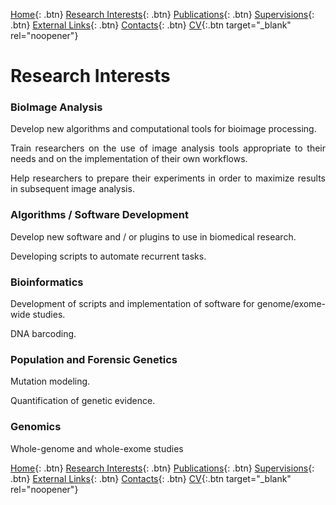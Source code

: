 [Home](https://econdesousa.github.io){: .btn}
[Research Interests](https://econdesousa.github.io/ResearchInterests){: .btn}
[Publications](https://econdesousa.github.io/Publications){: .btn}
[Supervisions](https://econdesousa.github.io/Supervision){: .btn}
[External Links](https://econdesousa.github.io/Links){: .btn}
[Contacts](https://econdesousa.github.io/Contacts){: .btn}
[CV](assets/CurriculumVitaeECS.pdf){:.btn target="_blank" rel="noopener"}


# Research Interests

### BioImage Analysis

<p align="justify">Develop new algorithms and computational tools for bioimage processing.</p>

<p align="justify">Train researchers on the use of image analysis tools appropriate to their needs and on the implementation of their own workflows.</p>

<p align="justify">Help researchers to prepare their experiments in order to maximize results in subsequent image analysis.</p>


### Algorithms / Software Development

<p align="justify">Develop new software and / or plugins to use in biomedical research.</p>

<p align="justify">Developing scripts to automate recurrent tasks.</p>


### Bioinformatics

<p align="justify">Development of scripts and implementation of software for genome/exome-wide studies.</p>

<p align="justify">DNA barcoding.</p>


### Population and Forensic Genetics

<p align="justify">Mutation modeling.</p>

<p align="justify">Quantification of genetic evidence.</p>


### Genomics

<p align="justify">Whole-genome  and whole-exome studies</p>



[Home](https://econdesousa.github.io){: .btn}
[Research Interests](https://econdesousa.github.io/ResearchInterests){: .btn}
[Publications](https://econdesousa.github.io/Publications){: .btn}
[Supervisions](https://econdesousa.github.io/Supervision){: .btn}
[External Links](https://econdesousa.github.io/Links){: .btn}
[Contacts](https://econdesousa.github.io/Contacts){: .btn}
[CV](assets/CurriculumVitaeECS.pdf){:.btn target="_blank" rel="noopener"}


<!-- Global site tag (gtag.js) - Google Analytics -->
<script async src="https://www.googletagmanager.com/gtag/js?id=G-3JWYKYVYDZ"></script>
<script>
  window.dataLayer = window.dataLayer || [];
  function gtag(){dataLayer.push(arguments);}
  gtag('js', new Date());

  gtag('config', 'G-3JWYKYVYDZ');
</script>